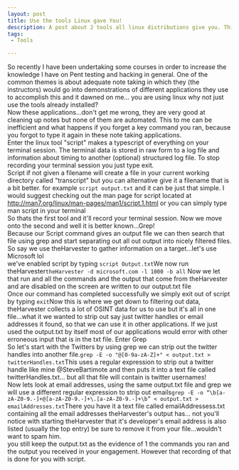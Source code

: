 ```yaml
---
layout: post
title: Use the tools Linux gave You!
description: A post about 2 tools all linux distributions give you. This is handy for recording and extracting data.
tags:
 - Tools

---
```

So recently I have been undertaking some courses in order to increase the knowledge I have on Pent testing and hacking in general. One of the common themes is about adequate note taking in which they (the instructors) would go into demonstrations of different applications they use to accomplish this and it dawned on me... you are using linux why not just use the tools already installed?
<br />
Now these applications...don't get me wrong, they are very good at cleaning up notes but none of them are automated. This to me can be inefficient and what happens if you forget a key command you ran, because you forgot to type it again in these note taking applications.<br />
Enter the linux tool "script" makes a typescript of everything on your terminal session. The terminal data is stored in raw form to a log file and information about timing to another (optional) structured log file. To stop recording your terminal session you just type exit. <br />
Script if not given a filename will create a file in your current working directory called "transcript" but you can alternative give it a filename that is a bit better.
for example 
`script output.txt`
and it can be just that simple. I would suggest checking out the man page for script located at http://man7.org/linux/man-pages/man1/script.1.html or you can simply type man script in your terminal<br />So thats the first tool and it'll record your terminal session. Now we move onto the second and well it is better known...Grep!<br />Because our Script command gives an output file we can then search that file using grep and start separating out all out output into nicely filtered files.<br />So say we use theHarvester to gather information on a target...let's use Microsoft lol<br />we've enabled script by typing 
`script Output.txt`We now run theHarvester`theHarvester -d microsoft.com -l 1000 -b all`
Now we let that run and all the commands and the output that come from theHarvester and are disabled on the screen are written to our output.txt file 
<br />Once our command has completed successfully we simply exit out of script by typing 
`exit`Now this is where we get down to filtering out data, theHarvester collects a lot of OSINT data for us to use but it's all in one file...what it we wanted to strip out say just twitter handles or email addresses it found, so that we can use it in other applications. If we just used the output.txt by itself most of our applications would error with other erroneous input that is in the txt file. Enter Grep<br />So let's start with the Twitters by using grep we can strip out the twitter handles into another file.`grep -E -o "@[0-9a-zA-Z]+" < output.txt > twitterHandles.txt`This uses a regular expression to strip out a twitter handle like mine @SteveBartimote and then puts it into a text file called twitterHandles.txt... but all that file will contain is twitter usernames!<br />Now lets look at email addresses, using the same output.txt file and grep we will use a different regular expression to strip out emails`grep -E -o “\b[a-zA-Z0-9.-]+@[a-zA-Z0-9.-]+\.[a-zA-Z0-9.-]+\b” < output.txt > emailAddresses.txt`There you have it a text file called emailAddressess.txt containing all the email addresses theHarvester's output has... not you'll notice with starting theHarvester that it's developer's email address is also listed (usually the top entry) be sure to remove it from your file...wouldn't want to spam him.<br /> you still keep the output.txt as the evidence of 1 the commands you ran and the output you received in your engagement. However that recording of that is done for you with script.
